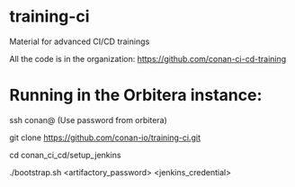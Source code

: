 # training-ci
Material for advanced CI/CD trainings

All the code is in the organization: https://github.com/conan-ci-cd-training

# Running in the Orbitera instance:

ssh conan@<orbitera-IP> (Use password from orbitera)

git clone https://github.com/conan-io/training-ci.git

cd conan_ci_cd/setup_jenkins

./bootstrap.sh <artifactory_password> <jenkins_credential>
